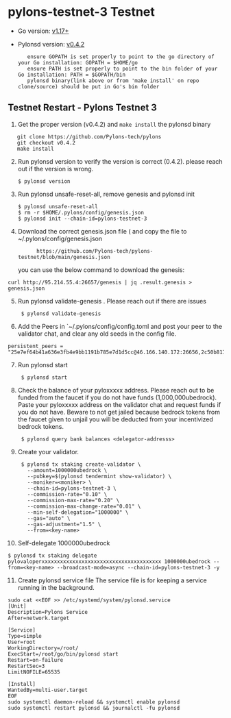 # pylons-testnet-3 Testnet

- Go version: [v1.17+](https://golang.org/dl/)
- Pylonsd version: [v0.4.2](https://github.com/Pylons-tech/pylons/releases/tag/v0.4.2)

         ensure GOPATH is set properly to point to the go directory of your Go installation: GOPATH = $HOME/go
         ensure PATH is set properly to point to the bin folder of your Go installation: PATH = $GOPATH/bin
         pylonsd binary(link above or from 'make install' on repo clone/source) should be put in Go's bin folder

## Testnet Restart - Pylons Testnet 3

1. Get the proper version (v0.4.2) and `make install` the pylonsd binary
 ```shell
    git clone https://github.com/Pylons-tech/pylons
    git checkout v0.4.2
    make install
 ``` 
2. Run pylonsd version to verify the version is correct (0.4.2).  please reach out if the version is wrong.

   ```shell
   $ pylonsd version
   ``` 

3. Run pylonsd unsafe-reset-all, remove genesis and pylonsd init

   ```shell
   $ pylonsd unsafe-reset-all
   $ rm -r $HOME/.pylons/config/genesis.json
   $ pylonsd init --chain-id=pylons-testnet-3
   ```

4. Download the correct genesis.json file (  and copy the file to ~/.pylons/config/genesis.json

   ```shell
         https://github.com/Pylons-tech/pylons-testnet/blob/main/genesis.json
   ```
   you can use the below command to download the genesis:
 ```shell
curl http://95.214.55.4:26657/genesis | jq .result.genesis > genesis.json 
 ```
   
5. Run pylonsd validate-genesis .  Please reach out if there are issues

   ```shell
    $ pylonsd validate-genesis
   ```
   
6. Add the Peers in `~/.pylons/config/config.toml and post your peer to the validator chat, and clear any old seeds in the config file.

```shell
persistent_peers = "25e7ef64b41a636e3fb4e9bb1191b785e7d1d5cc@46.166.140.172:26656,2c50b8171af784f1dca3d37d5dda5e90f1e1add8@95.214.55.4:26656,4f90babf520599ffe606157b0151c4c9bc0ec23f@194.163.172.115:26666,ebecc93e7865036fbdf8d3d54a624941d6e41ba1@104.200.136.57:26656,022ee5a5231a5dec014841394f8ce766d657cff5@95.214.53.132:26156,a6972be573807d34f28a337c0f7d599e0014be80@161.97.99.247:26656,515ffd755a92a47b56233143f7c25481dbe99f94@161.97.99.251:26606"
```

7. Run pylonsd start

   ```shell
    $ pylonsd start
   ```

8. Check the balance of your pyloxxxxx address. Please reach out to be funded from the faucet if you do not have funds (1,000,000ubedrock). Paste your pyloxxxxx address on the validator chat and request funds if you do not have. Beware to not get jailed because bedrock tokens from the faucet given to unjail you will be deducted from your incentivized bedrock tokens.

   ```shell
    $ pylonsd query bank balances <delegator-addresss>
   ```
   
9. Create your validator.

   ```shell
    $ pylonsd tx staking create-validator \
      --amount=1000000ubedrock \
      --pubkey=$(pylonsd tendermint show-validator) \
      --moniker=<moniker> \
      --chain-id=pylons-testnet-3 \
      --commission-rate="0.10" \
      --commission-max-rate="0.20" \
      --commission-max-change-rate="0.01" \
      --min-self-delegation="1000000" \
      --gas="auto" \
      --gas-adjustment="1.5" \
      --from=<key-name>

   ```
10. Self-delegate 1000000ubedrock 

   ```shell
   $ pylonsd tx staking delegate pylovaloperxxxxxxxxxxxxxxxxxxxxxxxxxxxxxxxxxxxxxxx 1000000ubedrock --from=<key-name> --broadcast-mode=async --chain-id=pylons-testnet-3 -y
   ```
 
11. Create pylonsd service file
The service file is for keeping a service running in the background. 

```shell
sudo cat <<EOF >> /etc/systemd/system/pylonsd.service
[Unit]
Description=Pylons Service
After=network.target

[Service]
Type=simple
User=root
WorkingDirectory=/root/
ExecStart=/root/go/bin/pylonsd start
Restart=on-failure
RestartSec=3
LimitNOFILE=65535

[Install]
WantedBy=multi-user.target
EOF
sudo systemctl daemon-reload && systemctl enable pylonsd
sudo systemctl restart pylonsd && journalctl -fu pylonsd
```
